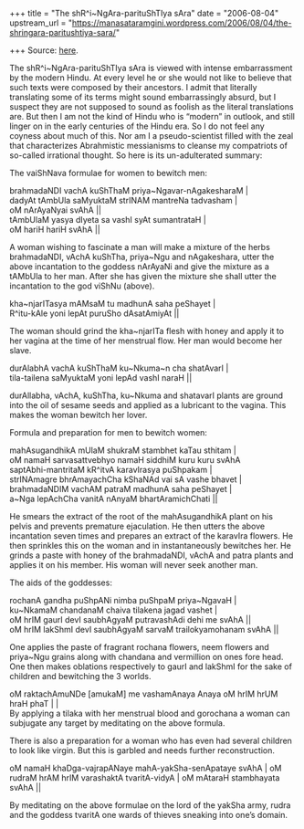 +++
title = "The shR^i~NgAra-parituShTIya sAra"
date = "2006-08-04"
upstream_url = "https://manasataramgini.wordpress.com/2006/08/04/the-shringara-paritushtiya-sara/"

+++
Source: [here](https://manasataramgini.wordpress.com/2006/08/04/the-shringara-paritushtiya-sara/).

The shR^i\~NgAra-parituShTIya sAra is viewed with intense embarrassment by the modern Hindu. At every level he or she would not like to believe that such texts were composed by their ancestors. I admit that literally translating some of its terms might sound embarrassingly absurd, but I suspect they are not supposed to sound as foolish as the literal translations are. But then I am not the kind of Hindu who is “modern” in outlook, and still linger on in the early centuries of the Hindu era. So I do not feel any coyness about much of this. Nor am I a pseudo-scientist filled with the zeal that characterizes Abrahmistic messianisms to cleanse my compatriots of so-called irrational thought. So here is its un-adulterated summary:

The vaiShNava formulae for women to bewitch men:

brahmadaNDI vachA kuShThaM priya\~Ngavar-nAgakesharaM \|   
dadyAt tAmbUla saMyuktaM strINAM mantreNa tadvasham \|   
oM nArAyaNyai svAhA \|\|   
tAmbUlaM yasya dIyeta sa vashI syAt sumantrataH \|  
oM hariH hariH svAhA \|\|

A woman wishing to fascinate a man will make a mixture of the herbs brahmadaNDI, vAchA kuShTha, priya\~Ngu and nAgakeshara, utter the above incantation to the goddess nArAyaNi and give the mixture as a tAMbUla to her man. After she has given the mixture she shall utter the incantation to the god viShNu (above).

kha\~njarITasya mAMsaM tu madhunA saha peShayet \|  
R^itu-kAle yoni lepAt puruSho dAsatAmiyAt \|\|

The woman should grind the kha\~njarITa flesh with honey and apply it to her vagina at the time of her menstrual flow. Her man would become her slave.

durAlabhA vachA kuShThaM ku\~Nkuma\~n cha shatAvarI \|  
tila-tailena saMyuktaM yoni lepAd vashI naraH \|\|

durAllabha, vAchA, kuShTha, ku\~Nkuma and shatavarI plants are ground into the oil of sesame seeds and applied as a lubricant to the vagina. This makes the woman bewitch her lover.

Formula and preparation for men to bewitch women:

mahAsugandhikA mUlaM shukraM stambhet kaTau sthitam \|  
oM namaH sarvasattvebhyo namaH siddhiM kuru kuru svAhA   
saptAbhi-mantritaM kR^itvA karavIrasya puShpakam \|  
strINAmagre bhrAmayachCha kShaNAd vai sA vashe bhavet \|  
brahmadaNDIM vachAM patraM madhunA saha peShayet \|  
a\~Nga lepAchCha vanitA nAnyaM bhartAramichChati \|\|

He smears the extract of the root of the mahAsugandhikA plant on his pelvis and prevents premature ejaculation. He then utters the above incantation seven times and prepares an extract of the karavIra flowers. He then sprinkles this on the woman and in instantaneously bewitches her. He grinds a paste with honey of the brahmadaNDI, vAchA and patra plants and applies it on his member. His woman will never seek another man.

The aids of the goddesses:

rochanA gandha puShpANi nimba puShpaM priya\~NgavaH \|  
ku\~NkamaM chandanaM chaiva tilakena jagad vashet \|  
oM hrIM gaurI devI saubhAgyaM putravashAdi dehi me svAhA \|\|  
oM hrIM lakShmI devI saubhAgyaM sarvaM trailokyamohanam svAhA \|\|

One applies the paste of fragrant rochana flowers, neem flowers and priya\~Ngu grains along with chandana and vermillion on ones fore head. One then makes oblations respectively to gaurI and lakShmI for the sake of children and bewitching the 3 worlds.

oM raktachAmuNDe \[amukaM\] me vashamAnaya Anaya oM hrIM hrUM hraH phaT \| \|  
By applying a tilaka with her menstrual blood and gorochana a woman can subjugate any target by meditating on the above formula.

There is also a preparation for a woman who has even had several children to look like virgin. But this is garbled and needs further reconstruction.  
  
oM namaH khaDga-vajrapANaye mahA-yakSha-senApataye svAhA \| oM rudraM hrAM hrIM varashaktA tvaritA-vidyA \| oM mAtaraH stambhayata svAhA \|\|
  
By meditating on the above formulae on the lord of the yakSha army, rudra and the goddess tvaritA one wards of thieves sneaking into one’s domain.

